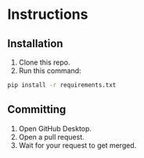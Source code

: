 # Instructions

## Installation

1. Clone this repo.
2. Run this command:

```bash
pip install -r requirements.txt
```

## Committing

1. Open GitHub Desktop.
2. Open a pull request.
3. Wait for your request to get merged.

